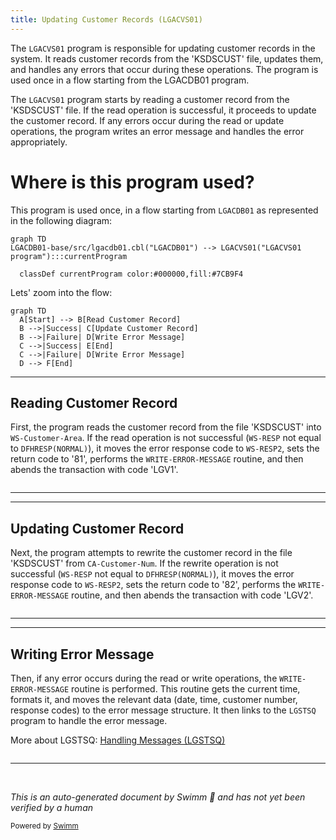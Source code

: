 ```yaml
---
title: Updating Customer Records (LGACVS01)
---
```

The <SwmToken path="base/src/lgacvs01.cbl" pos="11:6:6" line-data="       PROGRAM-ID. LGACVS01.">`LGACVS01`</SwmToken> program is responsible for updating customer records in the system. It reads customer records from the 'KSDSCUST' file, updates them, and handles any errors that occur during these operations. The program is used once in a flow starting from the LGACDB01 program.

The <SwmToken path="base/src/lgacvs01.cbl" pos="11:6:6" line-data="       PROGRAM-ID. LGACVS01.">`LGACVS01`</SwmToken> program starts by reading a customer record from the 'KSDSCUST' file. If the read operation is successful, it proceeds to update the customer record. If any errors occur during the read or update operations, the program writes an error message and handles the error appropriately.

# Where is this program used?

This program is used once, in a flow starting from `LGACDB01` as represented in the following diagram:

```mermaid
graph TD
LGACDB01-base/src/lgacdb01.cbl("LGACDB01") --> LGACVS01("LGACVS01 program"):::currentProgram

  classDef currentProgram color:#000000,fill:#7CB9F4
```

Lets' zoom into the flow:

```mermaid
graph TD
  A[Start] --> B[Read Customer Record]
  B -->|Success| C[Update Customer Record]
  B -->|Failure| D[Write Error Message]
  C -->|Success| E[End]
  C -->|Failure| D[Write Error Message]
  D --> F[End]
```

<SwmSnippet path="/base/src/lgacvs01.cbl" line="169">

---

## Reading Customer Record

First, the program reads the customer record from the file 'KSDSCUST' into `WS-Customer-Area`. If the read operation is not successful (<SwmToken path="base/src/lgacvs01.cbl" pos="18:3:5" line-data="       01  WS-RESP                   PIC S9(8) COMP.">`WS-RESP`</SwmToken> not equal to <SwmToken path="base/src/lgacvs01.cbl" pos="75:11:14" line-data="           If WS-RESP Not = DFHRESP(NORMAL)">`DFHRESP(NORMAL)`</SwmToken>), it moves the error response code to <SwmToken path="base/src/lgacvs01.cbl" pos="19:3:5" line-data="       01  WS-RESP2                  PIC S9(8) COMP.">`WS-RESP2`</SwmToken>, sets the return code to '81', performs the <SwmToken path="base/src/lgacvs01.cbl" pos="78:3:7" line-data="             PERFORM WRITE-ERROR-MESSAGE">`WRITE-ERROR-MESSAGE`</SwmToken> routine, and then abends the transaction with code 'LGV1'.

```cobol

```

---

</SwmSnippet>

<SwmSnippet path="/base/src/lgacvs01.cbl" line="178">

---

## Updating Customer Record

Next, the program attempts to rewrite the customer record in the file 'KSDSCUST' from <SwmToken path="base/src/lgacvs01.cbl" pos="69:3:7" line-data="                     From(CA-Customer-Num)">`CA-Customer-Num`</SwmToken>. If the rewrite operation is not successful (<SwmToken path="base/src/lgacvs01.cbl" pos="18:3:5" line-data="       01  WS-RESP                   PIC S9(8) COMP.">`WS-RESP`</SwmToken> not equal to <SwmToken path="base/src/lgacvs01.cbl" pos="75:11:14" line-data="           If WS-RESP Not = DFHRESP(NORMAL)">`DFHRESP(NORMAL)`</SwmToken>), it moves the error response code to <SwmToken path="base/src/lgacvs01.cbl" pos="19:3:5" line-data="       01  WS-RESP2                  PIC S9(8) COMP.">`WS-RESP2`</SwmToken>, sets the return code to '82', performs the <SwmToken path="base/src/lgacvs01.cbl" pos="78:3:7" line-data="             PERFORM WRITE-ERROR-MESSAGE">`WRITE-ERROR-MESSAGE`</SwmToken> routine, and then abends the transaction with code 'LGV2'.

```cobol

```

---

</SwmSnippet>

<SwmSnippet path="/base/src/lgacvs01.cbl" line="187">

---

## Writing Error Message

Then, if any error occurs during the read or write operations, the <SwmToken path="base/src/lgacvs01.cbl" pos="78:3:7" line-data="             PERFORM WRITE-ERROR-MESSAGE">`WRITE-ERROR-MESSAGE`</SwmToken> routine is performed. This routine gets the current time, formats it, and moves the relevant data (date, time, customer number, response codes) to the error message structure. It then links to the <SwmToken path="base/src/lgacvs01.cbl" pos="102:10:10" line-data="           EXEC CICS LINK PROGRAM(&#39;LGSTSQ&#39;)">`LGSTSQ`</SwmToken> program to handle the error message.

More about LGSTSQ: <SwmLink doc-title="Handling Messages (LGSTSQ)">[Handling Messages (LGSTSQ)](/.swm/handling-messages-lgstsq.di7or3tb.sw.md)</SwmLink>

```cobol

```

---

</SwmSnippet>

&nbsp;

*This is an auto-generated document by Swimm 🌊 and has not yet been verified by a human*

<SwmMeta version="3.0.0" repo-id="Z2l0aHViJTNBJTNBa3luZHJ5bC1jaWNzLWdlbmFwcCUzQSUzQVN3aW1tLURlbW8=" repo-name="kyndryl-cics-genapp"><sup>Powered by [Swimm](/)</sup></SwmMeta>
